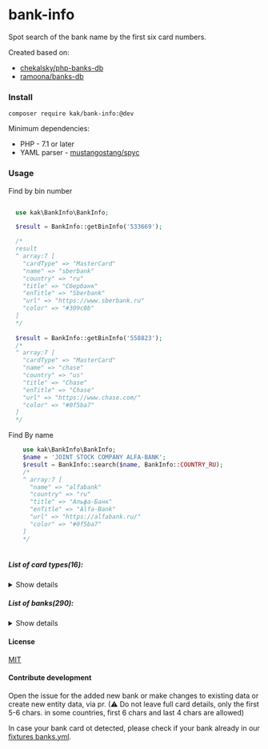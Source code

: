 # bank-info
Spot search of the bank name by the first six card numbers.

Created based on:
* [chekalsky/php-banks-db](https://github.com/chekalsky/php-banks-db)
* [ramoona/banks-db](https://github.com/ramoona/banks-db)

### Install
```
composer require kak/bank-info:@dev 
```

Minimum dependencies:
* PHP - 7.1 or later
* YAML parser - [mustangostang/spyc](https://github.com/mustangostang/spyc)


### Usage

Find by bin number
```php

  use kak\BankInfo\BankInfo;

  $result = BankInfo::getBinInfo('533669');

  /*
  result
  ^ array:7 [
    "cardType" => "MasterCard"
    "name" => "sberbank"
    "country" => "ru"
    "title" => "Сбербанк"
    "enTitle" => "Sberbank"
    "url" => "https://www.sberbank.ru"
    "color" => "#309c0b"
  ]
  */
  
  $result = BankInfo::getBinInfo('558823');
  /*
  ^ array:7 [
    "cardType" => "MasterCard"
    "name" => "chase"
    "country" => "us"
    "title" => "Chase"
    "enTitle" => "Chase"
    "url" => "https://www.chase.com/"
    "color" => "#0f5ba7"
  ]
  */
```
Find By name
```php
    use kak\BankInfo\BankInfo;
    $name = 'JOINT STOCK COMPANY ALFA-BANK';
    $result = BankInfo::search($name, BankInfo::COUNTRY_RU);
    /*
    ^ array:7 [
      "name" => "alfabank"
      "country" => "ru"
      "title" => "Альфа-Банк"
      "enTitle" => "Alfa-Bank"
      "url" => "https://alfabank.ru/"
      "color" => "#0f5ba7"
    ]
    */    
   
```

##### List of card types(16):

<details>
<summary>Show details</summary>

 AmericanExpress, BelCard, Dankort, DinersClub, Discover, Electron, Humo, InterPayments, JCB, Maestro, MasterCard, Mir, NSPK Mir, UnionPay, UzCard, Visa
</details>

##### List of banks(290):

<details>
<summary>Show details</summary>

 Absa (za), Absolutbank (by), Absolutbank (ru), Agricultural Bank of China (cn), AIB Bank (ie), Airbank (cz), Akbank (tr), Ak Bars Bank (ru), Akcept Bank (ru), Akibank (ru), al Baraka (tr), Alexandrovskiy Bank (ru), Alfa-Bank (ru), Alfa-Bank (ua), Alfabank (by), Ally (us), Almazergienbank (ru), American Express (be), American Express (us), Ansar Bank (ir), ANZ (au), ANZ Bank (Taiwan) (tw), Avangard (ru), Avtogradbank (ru), Ayandeh Bank (ir), B&N Bank (ru), Banca Intesa (ru), Bank Asya (tr), Bank CenterCredit (kz), Bank Koltso Urala (ru), Bank Kuban Credit (ru), Bank Levoberezhny (ru), Bank Millennium (pl), Bank Moskva-Minsk (by), Bank of America (us), Bank of China (cn), Bank of Communications (cn), Bank of Industry and Mine (ir), Bank Of Ireland (ie), Bank of New Zealand (nz), Bank of the Oriental Republic of Uruguay (uy), Bank Otkritie (ru), Bank Rossiya (ru), Bank Sain-Petersburg (ru), Bankwest (au), Barclaycard (gb), Barclays (us), Barclays Bank plc (gb), Belagroprombank (by), Belarusbank (by), Belfius Bank (be), Belgazprombank (by), Belinvestbank (by), Beloruskii Narodny Bank (by), BelSwiss (by), BelVEB Bank (by), Bidvest Bank (za), Boursorama (fr), BPS-Sberbank (by), bunq (nl), Caisse d'Épargne (fr), Capital One Bank (us), Capitec (za), Cathay United Bank (tw), Central Bank of the Islamic Republic of Iran (ir), Chase (us), Chelindbank (ru), Chelyabinvestbank (ru), China Citic Bank (cn), China Construction Bank (cn), China Everbright Bank (cn), China Guangfa Bank (cn), China Merchants Bank (cn), China Minsheng Bank (cn), Citibank (ru), Citibank (us), Citibank Taiwan (tw), Coalmetbank (ru), Commonwealth Bank of Australia (au), Credit Agricole (Ukraine) (ua), Credit Bank of Moscow (ru), Credit Mutuel (fr), CTBC Bank (tw), Curve (gb), Databank (ru), Day Bank (ir), Delta Bank (by), DemirBank (kg), Denizbank (tr), Deutsche Bank Polska (pl), Diamantbank (ua), DOM.RF Bank (ru), DongA Bank (vn), E.SUN Bank (tw), Eghtesad Novin Bank (ir), Energotransbank (ru), ePayments (gb), Eurasian Bank (kz), Expobank (ru), Export Development Bank (ir), Fifth Third Bank (us), Finansbank (tr), Fio banka (cz), First National Bank (South Africa) (za), Fora Bank (ru), Forshtadt Bank (ru), ForteBank (kz), Fortuneo (fr), FUIB (First Ukrainian International Bank) (ua), Galicia Bank / Naranja (ar), Garanti Bankasi (tr), Gazprombank (ru), Genbank (ru), Ghavamin Bank (ir), GO (au), Google Wallet (us), Halifax (gb), Halk Bankası (tr), Halyk Bank (kz), HDFC (in), Hekmat Iranian Bank (ir), Hellenic Bank (cy), he Shanghai Commercial & Savings Bank, Ltd.  (tw), Home Credit Bank (by), Home Credit Bank (ru), HSBC (ar), HSBC (ru), HSBC (tr), HSBC (us), HSBC Bank plc (gb), Hua Nan Bank (tw), Huaxia Bank (cn), ICBC (ar), ICICI (in), InBank (ru), Industrial and Commercial Bank of China (cn), Industrial Bank Co. Ltd. (cn), ING Bank (tr), ING Bank Slaski (pl), ING Belgium (be), ING Direct (au), ING Direct (fr), ininal (tr), Iran Zamin Bank (ir), JPMorgan Chase (us), Jusan Bank (kz), Jyske Bank (dk), Karafarin Bank (ir), Kazkommertsbank (kz), KEB Hana Bank (kr), Keshavarzi Bank (ir), Keystone Bank (ng), Kosar Financial and Credit Institution (ir), KredoBank (ua), KS Bank (ru), Kuveyt Türk (tr), Kuznetskbusinessbank (ru), LCL (fr), Lloyds Bank plc (gb), Lombard (au), Macro Bank (ar), Mashreqbank (ae), Maskan Bank (ir), MDM Bank (ru), Mehr Eqtesad Bank (ir), Melal Credit Institution (ir), Mellat Bank (ir), Melli Bank (ir), Metabank (us), Metallinvestbank (ru), Metro Bank (gb), Middle East Bank (ir), Millennium BCP (pt), Modulbank (ru), Monzo (gb), MTBank (by), MTS Bank (ru), N26 (de), Nationwide (gb), NatWest (gb), Navy Federal Credit Union (us), Noor Credit Institution (ir), Nordea (fi), Novikombank (ru), Nykredit (dk), Oschadbank (ua), OTP Bank (ua), Paritetbank (by), Parsian Bank (ir), Pasargad Bank (ir), Payoneer (us), Ping An Bank (cn), Portuguese Investment Bank (pt), Postbank (de), Post Bank (ir), Post Bank (ru), PostePay SpA (it), PRAVEX-BANK (ua), Priorbank (by), Privatbank (ua), ProCredit Bank (Ukraine) (ua), Promsvyazbank (ru), Qarzol-Hasaneh Mehr Iran Bank (ir), QIWI (ru), Raiffeisenbank (ru), Raiffeisen Bank Aval (ua), Raiffeisen Polbank (pl), Refah Bank (ir), Renaissance Capital (ru), Resalat Gharzolhasaneh Bank (ir), Revolut (gb), Rocketbank (ru), Rosbank (ru), RosEvro Bank (ru), Round Bank (ru), Russian Agricultural Bank (ru), Russian Regional Development Bank (ru), Russian Standard Bank (ru), Saderat Bank (ir), Saman Bank (ir), Santander (br), Santander (pl), Santander (uy), Santander Rio (ar), Santander UK plc (gb), Sarmayeh Bank (ir), Sberbank (kz), Sberbank (ru), SBI (in), Scotiabank (ca), SDM Bank (ru), Seker Bank (tr), Sepah Bank (ir), Severgazbank (ru), Shahr Bank (ir), Shanghai Pudong Development Bank (cn), SIAB (ru), Simple (us), Sina Bank (ir), SMP Bank (ru), Societe Generale (fr), Societe Generale Banka Srbija Ad Beograd (rs), Soldo (gb), Sovcombank (ru), Suncorp (au), SunTrust (us), Surgutneftegasbank (ru), Taichung Bank (tw), Taipei Fubon Bank (tw), Tangerine (ca), TD Bank (us), TD Canada Trust (ca), Tejarat Bank (ir), Tinkoff Bank (ru), Tose'e Ta'avon Bank (ir), Tosee Credit Institution (ir), Tourism Bank (ir), Transcapitalbank (ru), Trust (ru), Trustbank (by), TSB (gb), Türk Ekonomi Bankası (tr), Türkiye Finans (tr), Türkiye İş Bankası (tr), Ukreximbank (ua), Ukrgasbank (ua), Ukrsibbank (ua), Ukrsotsbank (ua), Uniastrum Bank (ru), UniCredit Bank (ru), UniCredit Bank (ua), Ural Bank for Reconstruction and Development (ru), UralSib Bank (ru), US Bank (us), Vakıf Bank (tr), Virgin Money South Africa (za), Vozrozhdenie (ru), VPB (ru), VTB (Belarus) (by), VTB (ru), Wells Fargo (us), Wilobank (ar), XalqBank (az), Yapı ve Kredi Bankası (tr), YooMoney (ru), Zapsibcombank (ru), Zenit (ru), Zheshang Bank (cn), Ziraat Bankası (tr), ČSOB (cz)
</details>

#### License 
[MIT](LICENSE)

#### Contribute development
Open the issue for the added new bank or make changes to existing data or create new entity data, via pr. (⚠ Do not leave full card details, only the first 5-6 chars. in some countries, first 6 chars and last 4 chars are allowed)

In case your bank card ot detected, please check if your bank already in our [fixtures banks.yml](src/database/banks.yml).